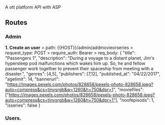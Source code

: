 A ott platform API with ASP



## Routes

### Admin
  **1. Create an user**
    > path: {{HOST}}/admin/addmovieorseries
    > request_type: POST
    > require_auth: Bearer
    > req_body: {
    "title": "Passengers 1",
    "description": "During a voyage to a distant planet, Jim's hypersleep pod malfunctions which wakes him up. So, he and fellow passenger work together to prevent their spaceship from meeting with a disaster.",
    "genres": [4,5],
    "publishers": [7,12],
    "published_at": "04/22/2017",
    "agelimit": 14,
    "bannerurl": "https://images.pexels.com/photos/828658/pexels-photo-828658.jpeg?auto=compress&cs=tinysrgb&w=1260&h=750&dpr=1",
    "moviefiles": ["https://images.pexels.com/photos/828658/pexels-photo-828658.jpeg?auto=compress&cs=tinysrgb&w=1260&h=750&dpr=1"],
    "noofepisods": 1,
    "isseries": false
}

### Users.

